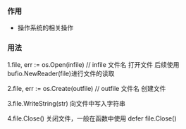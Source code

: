 ### 作用
- 操作系统的相关操作

### 用法
1.file, err := os.Open(infile)  // infile 文件名
    打开文件
    后续使用 bufio.NewReader(file)进行文件的读取

2.file, err := os.Create(outfile)  // outfile 文件名
    创建文件

3.file.WriteString(str)
    向文件中写入字符串

4.file.Close()
    关闭文件，一般在函数中使用 defer file.Close()
